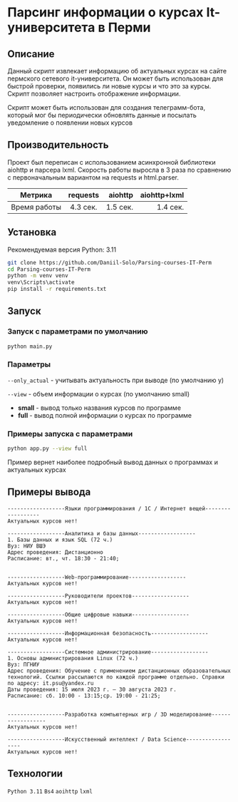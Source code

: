 # Парсинг информации о курсах It-университета в Перми
## Описание
Данный скрипт извлекает информацию об актуальных курсах на сайте пермского сетевого it-университета.
Он может быть использован для быстрой проверки, появились ли новые курсы и что это за курсы. 
Скрипт позволяет настроить отображение информации.

Скрипт может быть использован для создания телеграмм-бота, который
мог бы периодически обновлять данные и посылать уведомление о появлении новых курсов

## Производительность
Проект был переписан с использованием асинхронной библиотеки aiohttp и парсера lxml. Скорость работы выросла в 3 раза по 
сравнению с первоначальным вариантом на requests и html.parser.

| Метрика | requests | aiohttp | aiohttp+lxml |
| -------------- |:------------:| -----:|-----:|
| Время работы | 4.3 сек.  | 1.5 сек. | 1.4 сек. |


## Установка
Рекомендуемая версия Python: 3.11
```bash
git clone https://github.com/Daniil-Solo/Parsing-courses-IT-Perm
cd Parsing-courses-IT-Perm
python -m venv venv
venv\Scripts\activate
pip install -r requirements.txt
```
## Запуск
### Запуск с параметрами по умолчанию
```bash
python main.py
```

### Параметры
`--only_actual` - учитывать актуальность при выводе (по умолчанию y)

`--view` - объем информации о курсах (по умолчанию small)
* __small__ - вывод только названия курсов по программе
* __full__ - вывод полной информации о курсах по программе

### Примеры запуска с параметрами
```bash
python app.py --view full
```
Пример вернет наиболее подробный вывод данных о программах и актуальных курсах

## Примеры вывода
```
------------------Языки программирования / 1С / Интернет вещей------------------
Актуальных курсов нет!

------------------Аналитика и базы данных------------------
1. Базы данных и язык SQL (72 ч.)
Вуз: НИУ ВШЭ
Адрес проведения: Дистанционно
Расписание: вт., чт. 18:30 - 21:40;


------------------Web-программирование------------------
Актуальных курсов нет!

------------------Руководители проектов------------------
Актуальных курсов нет!

------------------Общие цифровые навыки------------------
Актуальных курсов нет!

------------------Информационная безопасность------------------
Актуальных курсов нет!

------------------Системное администрирование------------------
1. Основы администрирования Linux (72 ч.)
Вуз: ПГНИУ
Адрес проведения: Обучение с применением дистанционных образовательных технологий. Ссылки рассылаются по каждой программе отдельно. Справки по адресу: it.psu@yandex.ru
Даты проведения: 15 июля 2023 г. — 30 августа 2023 г.
Расписание: сб. 10:00 - 13:15;ср. 19:00 - 21:25;


------------------Разработка компьютерных игр / 3D моделирование------------------
Актуальных курсов нет!

------------------Искусственный интеллект / Data Science------------------
Актуальных курсов нет!

```

## Технологии
`Python 3.11`
`Bs4`
`aoihttp`
`lxml`
